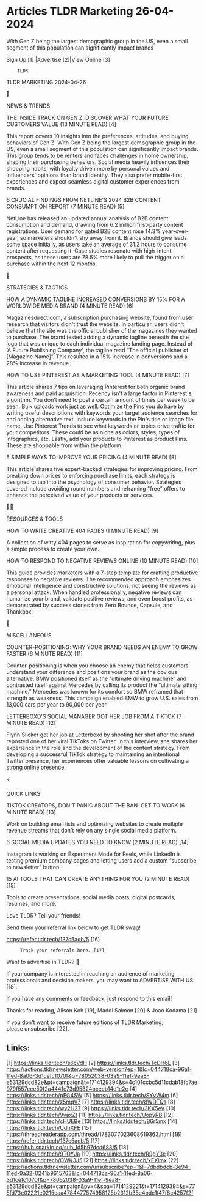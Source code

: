 # Articles TLDR Marketing 26-04-2024

With Gen Z being the largest demographic group in the US, even a small
segment of this population can significantly impact brands  

 Sign Up [1] |Advertise [2]|View Online [3] 

		TLDR 

TLDR MARKETING 2024-04-26

📱 

NEWS & TRENDS

 THE INSIDE TRACK ON GEN Z: DISCOVER WHAT YOUR FUTURE CUSTOMERS VALUE
(13 MINUTE READ) [4] 

 This report covers 10 insights into the preferences, attitudes, and
buying behaviors of Gen Z. With Gen Z being the largest demographic
group in the US, even a small segment of this population can
significantly impact brands. This group tends to be renters and faces
challenges in home ownership, shaping their purchasing behaviors.
Social media heavily influences their shopping habits, with loyalty
driven more by personal values and influencers' opinions than brand
identity. They also prefer mobile-first experiences and expect
seamless digital customer experiences from brands. 

 6 CRUCIAL FINDINGS FROM NETLINE'S 2024 B2B CONTENT CONSUMPTION REPORT
(7 MINUTE READ) [5] 

 NetLine has released an updated annual analysis of B2B content
consumption and demand, drawing from 6.2 million first-party content
registrations. User demand for gated B2B content rose 14.3%
year-over-year, so marketers shouldn't shy away from it. Brands should
give leads some space initially, as users take an average of 31.2
hours to consume content after requesting it. Case studies resonate
with high-intent prospects, as these users are 78.5% more likely to
pull the trigger on a purchase within the next 12 months. 

🚀 

STRATEGIES & TACTICS

 HOW A DYNAMIC TAGLINE INCREASED CONVERSIONS BY 15% FOR A WORLDWIDE
MEDIA BRAND (4 MINUTE READ) [6] 

 Magazinesdirect.com, a subscription purchasing website, found from
user research that visitors didn't trust the website. In particular,
users didn't believe that the site was the official publisher of the
magazines they wanted to purchase. The brand tested adding a dynamic
tagline beneath the site logo that was unique to each individual
magazine landing page. Instead of ‘A Future Publishing Company', the
tagline read “The official publisher of [Magazine Name]”. This
resulted in a 15% increase in conversions and a 28% increase in
revenue. 

 HOW TO USE PINTEREST AS A MARKETING TOOL (4 MINUTE READ) [7] 

 This article shares 7 tips on leveraging Pinterest for both organic
brand awareness and paid acquisition. Recency isn't a large factor in
Pinterest's algorithm. You don't need to post a certain amount of
times per week to be seen. Bulk uploads work just as well. Optimize
the Pins you do have by writing useful descriptions with keywords your
target audience searches for and adding alternative text. Include
keywords in the Pin's title or image file name. Use Pinterest Trends
to see what keywords or topics drive traffic for your competitors.
These could be as niche as colors, styles, types of infographics, etc.
Lastly, add your products to Pinterest as product Pins. These are
shoppable from within the platform. 

 5 SIMPLE WAYS TO IMPROVE YOUR PRICING (4 MINUTE READ) [8] 

 This article shares five expert-backed strategies for improving
pricing. From breaking down prices to enforcing purchase limits, each
strategy is designed to tap into the psychology of consumer behavior.
Strategies covered include avoiding round numbers and reframing "free"
offers to enhance the perceived value of your products or services. 

🧑‍💻 

RESOURCES & TOOLS

 HOW TO WRITE CREATIVE 404 PAGES (1 MINUTE READ) [9] 

 A collection of witty 404 pages to serve as inspiration for
copywriting, plus a simple process to create your own. 

 HOW TO RESPOND TO NEGATIVE REVIEWS ONLINE (10 MINUTE READ) [10] 

 This guide provides marketers with a 7-step template for crafting
productive responses to negative reviews. The recommended approach
emphasizes emotional intelligence and constructive solutions, not
seeing the reviews as a personal attack. When handled professionally,
negative reviews can humanize your brand, validate positive reviews,
and even boost profits, as demonstrated by success stories from Zero
Bounce, Capsule, and Thankbox. 

🎁 

MISCELLANEOUS

 COUNTER-POSITIONING: WHY YOUR BRAND NEEDS AN ENEMY TO GROW FASTER (6
MINUTE READ) [11] 

 Counter-positioning is when you choose an enemy that helps customers
understand your difference and positions your brand as the obvious
alternative. BMW positioned itself as the “ultimate driving
machine” and contrasted itself against Mercedes by calling its
product the “ultimate sitting machine.” Mercedes was known for its
comfort so BMW reframed that strength as weakness. This campaign
enabled BMW to grow U.S. sales from 13,000 cars per year to 90,000 per
year. 

 LETTERBOXD'S SOCIAL MANAGER GOT HER JOB FROM A TIKTOK (7 MINUTE READ)
[12] 

 Flynn Slicker got her job at Letterboxd by shooting her shot after
the brand reposted one of her viral TikToks on Twitter. In this
interview, she shares her experience in the role and the development
of the content strategy. From developing a successful TikTok strategy
to maintaining an intentional Twitter presence, her experiences offer
valuable lessons on cultivating a strong online presence. 

⚡ 

QUICK LINKS

 TIKTOK CREATORS, DON'T PANIC ABOUT THE BAN. GET TO WORK (6 MINUTE
READ) [13] 

 Work on building email lists and optimizing websites to create
multiple revenue streams that don't rely on any single social media
platform. 

 6 SOCIAL MEDIA UPDATES YOU NEED TO KNOW (2 MINUTE READ) [14] 

 Instagram is working on Experiment Mode for Reels, while LinkedIn is
testing premium company pages and letting users add a custom
“subscribe to newsletter” button. 

 15 AI TOOLS THAT CAN CREATE ANYTHING FOR YOU (2 MINUTE READ) [15] 

 Tools to create presentations, social media posts, digital postcards,
resumes, and more. 

Love TLDR? Tell your friends!

 Send them your referral link below to get TLDR swag! 

 https://refer.tldr.tech/137c5adb/5 [16] 

		 Track your referrals here. [17] 

Want to advertise in TLDR? 📰

 If your company is interested in reaching an audience of marketing
professionals and decision makers, you may want to ADVERTISE WITH US
[18]. 

 If you have any comments or feedback, just respond to this email! 

Thanks for reading, 
Alison Koh [19], Maddi Salmon [20] & Joao Kodama [21] 

If you don't want to receive future editions of TLDR Marketing,
please unsubscribe [22]. 

 

Links:
------
[1] https://links.tldr.tech/s6cVdH
[2] https://links.tldr.tech/TcDH6L
[3] https://actions.tldrnewsletter.com/web-version?ep=1&lc=044718ca-96a1-11ed-8a06-3d1cefc1070f&p=78052038-03a9-11ef-9ea8-e53129dcd82e&pt=campaign&t=1714129394&s=4c101ccbc5d11cdab18fc7ae979f557cee50f2a4441c73d95324bcecb14d1e2c
[4] https://links.tldr.tech/pEG4SW
[5] https://links.tldr.tech/SYvW4m
[6] https://links.tldr.tech/z5mqV7
[7] https://links.tldr.tech/8WDTQs
[8] https://links.tldr.tech/wy2H27
[9] https://links.tldr.tech/3KX5eV
[10] https://links.tldr.tech/9vaxZt
[11] https://links.tldr.tech/UopyRB
[12] https://links.tldr.tech/cHUEBe
[13] https://links.tldr.tech/B6r5mx
[14] https://links.tldr.tech/UdhXFE
[15] https://threadreaderapp.com/thread/1783077023608619363.html
[16] https://refer.tldr.tech/137c5adb/5
[17] https://hub.sparklp.co/sub_1d5b97dcd683/5
[18] https://links.tldr.tech/9TOYJa
[19] https://links.tldr.tech/R9gY3e
[20] https://links.tldr.tech/OWK3J5
[21] https://links.tldr.tech/xEXlmx
[22] https://actions.tldrnewsletter.com/unsubscribe?ep=1&l=7dbdbdcb-3e94-11ed-9a32-0241b9615763&lc=044718ca-96a1-11ed-8a06-3d1cefc1070f&p=78052038-03a9-11ef-9ea8-e53129dcd82e&pt=campaign&pv=4&spa=1714129221&t=1714129394&s=775fd73e02221e0215eaa4784477574958125b2312b35e4bdc1f47f8c4257f2f